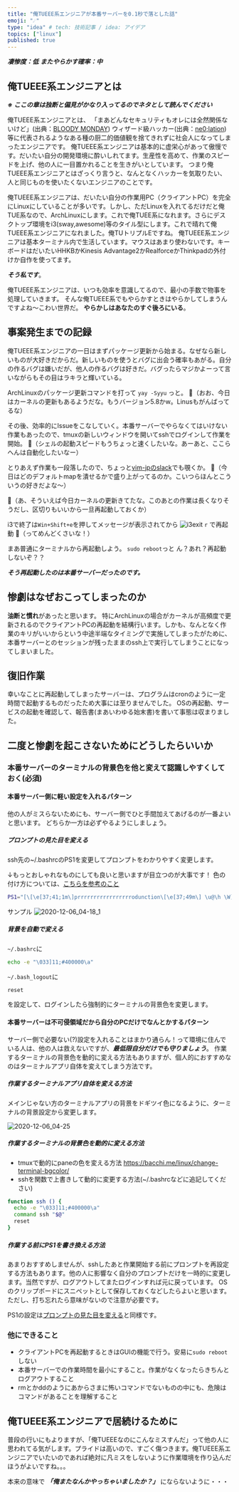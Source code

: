 ```yaml
---
title: "俺TUEEE系エンジニアが本番サーバーを0.1秒で落とした話"
emoji: "☄"
type: "idea" # tech: 技術記事 / idea: アイデア
topics: ["linux"]
published: true
---
```


***凄惨度：低***
***またやらかす確率：中***

## 俺TUEEE系エンジニアとは

***※ ここの章は独断と偏見がかなり入ってるのでネタとして読んでください***

俺TUEEE系エンジニアとは、
「まあどんなセキュリティもオレには全然関係ないけど」(出典：[BLOODY MONDAY](https://dic.pixiv.net/a/BLOODY_MONDAY))
ウィザード級ハッカー(出典：[ne0;lation](https://dic.pixiv.net/a/ne0%3Blation))
等に代表されるようなある種の厨二的価値観を捨てきれずに社会人になってしまったエンジニアです。
俺TUEEE系エンジニアは基本的に虚栄心があって傲慢です。だいたい自分の開発環境に酔いしれてます。生産性を高めて、作業のスピードを上げ、他の人に一目置かれることを生きがいとしています。
つまり俺TUEEE系エンジニアとはざっくり言うと、なんとなくハッカーを気取りたい、人と同じものを使いたくないエンジニアのことです。

俺TUEEE系エンジニアは、だいたい自分の作業用PC（クライアントPC）を完全にLinuxにしていることが多いです。しかし、ただLinuxを入れてるだけだと俺TUE系なので、ArchLinuxにします。これで俺TUEE系になれます。さらにデスクトップ環境をi3(sway,awesome)等のタイル型にします。これで晴れて俺TUEEE系エンジニアになれました。俺TUトリプルEですね。
俺TUEEE系エンジニアは基本ターミナル内で生活しています。マウスはあまり使わないです。キーボードはだいたいHHKBかKinesis Advantage2かRealforceかThinkpadの外付けか自作を使ってます。

***そう私です***。

俺TUEEE系エンジニアは、いつも効率を意識してるので、最小の手数で物事を処理していきます。
そんな俺TUEEE系でもやらかすときはやらかしてしまうんですよね〜こわい世界だ。
**やらかしはあなたのすぐ後ろにいる**。

## 事案発生までの記録

俺TUEEE系エンジニアの一日はまずパッケージ更新から始まる。なぜなら新しいものが大好きだからだ。新しいものを使うとバグに出会う確率もあがる。自分の作るバグは嫌いだが、他人の作るバグは好きだ。バグったらマジかよーって言いながらもその目はラキラと輝いている。

ArchLinuxのパッケージ更新コマンドを打って `yay -Syyu` っと。
💬（おお、今日はカーネルの更新もあるようだな。もうバージョン5.8かw。Linusもがんばってるな）

その後、効率的にIssueをこなしていく。本番サーバーでやらなくてはいけない作業もあったので、tmuxの新しいウィンドウを開いてsshでログインして作業を開始。
💬（シェルの起動スピードもうちょっと速くしたいな。あーあと、ここらへんは自動化したいなー）

とりあえず作業も一段落したので、ちょっと[vim-jpのslack](https://vim-jp.org/docs/chat.html)でも覗くか。
💬（今日はどのデフォルトmapを潰せるかで盛り上がってるのか。こいつらほんとこういうの好きだよな〜）

💬（あ、そういえば今日カーネルの更新きてたな。このあとの作業は長くなりそうだし、区切りもいいから一旦再起動しておくか）

i3で終了は`Win+Shift+e`を押してメッセージが表示されてから
![i3exit](https://user-images.githubusercontent.com/8683947/100548771-fa027f80-32b1-11eb-9b4c-c9e9d2e8c90f.png)
`r` で再起動
💬（ってめんどくさいな！）

まあ普通にターミナルから再起動しよう。
`sudo reboot`っと
ん？あれ？再起動しないぞ？？

***そう再起動したのは本番サーバーだったのです。***

## 惨劇はなぜおこってしまったのか

**油断と慣れ**があったと思います。
特にArchLinuxの場合がカーネルが高頻度で更新されるのでクライアントPCの再起動を結構行います。しかも、なんとなく作業のキリがいいからという中途半端なタイミングで実施してしまったがために、本番サーバーとのセッションが残ったままのssh上で実行してしまうことになってしまいました。

## 復旧作業

幸いなことに再起動してしまったサーバーは、プログラムはcronのように一定時間で起動するものだったため大事には至りませんでした。
OSの再起動、サービスの起動を確認して、報告書(まあいわゆる始末書)を書いて事態は収まりました。

## 二度と惨劇を起こさないためにどうしたらいいか

### 本番サーバーのターミナルの背景色を他と変えて認識しやすくしておく(必須)

#### 本番サーバー側に軽い設定を入れるパターン

他の人がミスらないためにも、サーバー側でひと手間加えてあげるのが一番よいと思います。
どちらか一方は必ずやるようにしましょう。

##### プロンプトの見た目を変える

ssh先の~/.bashrcのPS1を変更してプロンプトをわかりやすく変更します。

↓もっとおしゃれなものにしても良いと思いますが目立つのが大事です！
色の付け方については、[こちらを参考のこと](https://qiita.com/hmmrjn/items/60d2a64c9e5bf7c0fe60)

```bash
PS1="[\[\e[37;41;1m\]prrrrrrrrrrrrrrrrrodunction\[\e[37;49m\] \u@\h \W]\$ "
```

サンプル
![2020-12-06_04-18_1](https://user-images.githubusercontent.com/8683947/101261377-29b1fb80-377a-11eb-8a28-86001688664e.png)

##### 背景を自動で変える

`~/.bashrc`に

```bash
echo -e "\033]11;#400000\a"
```

`~/.bash_logout`に

```bash
reset
```

を設定して、ログインしたら強制的にターミナルの背景色を変更します。

#### 本番サーバーは不可侵領域だから自分のPCだけでなんとかするパターン

サーバー側で必要ない(?)設定を入れることはまかり通らん！って環境に住んでいる人は、他の人は救えないですが、***最低限自分だけでも守りましょう***。
作業するターミナルの背景色を動的に変える方法もありますが、個人的におすすめなのはターミナルアプリ自体を変えてしまう方法です。

##### 作業するターミナルアプリ自体を変える方法

メインじゃない方のターミナルアプリの背景をドギツイ色になるように、ターミナルの背景設定から変更します。

![2020-12-06_04-25](https://user-images.githubusercontent.com/8683947/101261532-67635400-377b-11eb-94df-411d2fbea0b5.png)

##### 作業するターミナルの背景色を動的に変える方法

- tmuxで動的にpaneの色を変える方法 https://bacchi.me/linux/change-terminal-bgcolor/
- sshを関数で上書きして動的に変更する方法(~/.bashrcなどに追記してください)

```bash
function ssh () {
  echo -e "\033]11;#400000\a"
  command ssh "$@"
  reset
}
```

##### 作業する前にPS1を書き換える方法

あまりおすすめしませんが、sshしたあと作業開始する前にプロンプトを再設定する方法もあります。他の人に影響なく自分のプロンプトだけを一時的に変更します。当然ですが、ログアウトしてまたログインすれば元に戻っています。
OSのクリップボードにスニペットとして保存しておくなどしたらよいと思います。ただし、打ち忘れたら意味がないので注意が必要です。

PS1の設定は[プロンプトの見た目を変える](#プロンプトの見た目を変える)と同様です。

### 他にできること

- クライアントPCを再起動するときはGUIの機能で行う。安易に`sudo reboot`しない
- 本番サーバーでの作業時間を最小にすること。作業がなくなったらきちんとログアウトすること
- rmとかddのようにあからさまに怖いコマンドでないものの中にも、危険はコマンドがあることを理解すること

## 俺TUEEE系エンジニアで居続けるために

普段の行いにもよりますが、「俺TUEEEなのにこんなミスすんだ」って他の人に思われてる気がします。プライドは高いので、すごく傷つきます。俺TUEEE系エンジニアでいたいのであれば絶対に凡ミスをしないように作業環境を作り込んだほうがよいですね。。。

本来の意味で ***「俺またなんかやっちゃいましたか？」*** にならないように・・・

